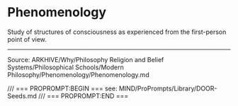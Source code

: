 # Phenomenology

Study of structures of consciousness as experienced from the first-person point of view.

---
Source: ARKHIVE/Why/Philosophy Religion and Belief Systems/Philosophical Schools/Modern Philosophy/Phenomenology/Phenomenology.md

/// === PROPROMPT:BEGIN ===
see: MIND/ProPrompts/Library/DOOR-Seeds.md
/// === PROPROMPT:END ===
